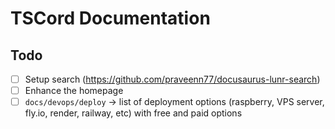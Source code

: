 # TSCord Documentation

## Todo

- [ ] Setup search (https://github.com/praveenn77/docusaurus-lunr-search)
- [ ] Enhance the homepage
- [ ] `docs/devops/deploy` -> list of deployment options (raspberry, VPS server, fly.io, render, railway, etc) with free and paid options
